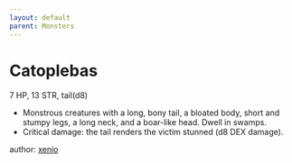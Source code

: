 ```yaml
---
layout: default
parent: Monsters
---
```

# Catoplebas
7 HP, 13 STR, tail(d8)  
- Monstrous creatures with a long, bony tail, a bloated body, short and stumpy legs, a long neck, and a boar-like head.   Dwell in swamps.  
- Critical damage: the tail renders the victim stunned (d8 DEX damage).  

author: [xenio](https://xenioinabottle.blogspot.com)
